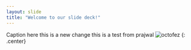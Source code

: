 ```yaml
---
layout: slide
title: "Welcome to our slide deck!"
---
```


Caption here
this is a new change
this is a test from prajwal 
![octofez](https://octodex.github.com/images/octofez.png)
{: .center}
